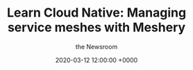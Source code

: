 ---
layout: post
type: news
author: the Newsroom
date:   2020-03-12 12:00:00 +0000
title:  "Learn Cloud Native: Managing service meshes with Meshery"
image: /assets/images/news/2020-03-12-meshery-service-mesh-management-plane/linkerd-emojivoto.png
eurl: https://www.learncloudnative.com/blog/2020-03-12-meshery-service-mesh-management-plane/
---